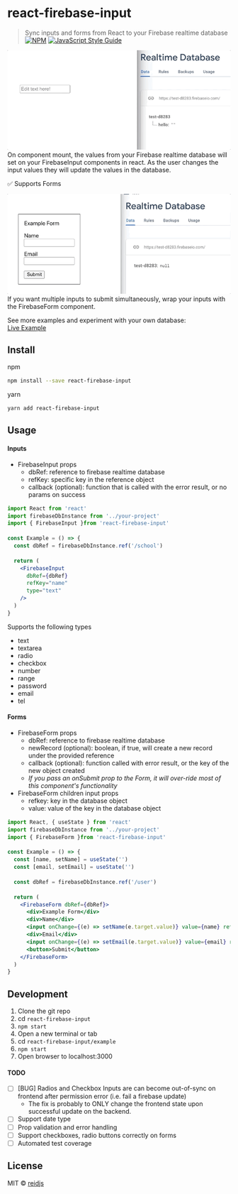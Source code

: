 # react-firebase-input

> Sync inputs and forms from React to your Firebase realtime database  
[![NPM](https://img.shields.io/npm/v/react-firebase-input.svg)](https://www.npmjs.com/package/react-firebase-input) [![JavaScript Style Guide](https://img.shields.io/badge/code_style-standard-brightgreen.svg)](https://standardjs.com)  

![input animation](input1.gif)  
On component mount, the values from your Firebase realtime database will set on your FirebaseInput components in react. As the user changes the input values they will update the values in the database. 

✅ Supports Forms  

![form animation](form1.gif)   
If you want multiple inputs to submit simultaneously, wrap your inputs with the FirebaseForm component. 

See more examples and experiment with your own database:  
[Live Example](https://reidjs.github.io/react-firebase-input/)


## Install
npm  
```bash
npm install --save react-firebase-input
```

yarn  
```bash
yarn add react-firebase-input
```

## Usage

#### Inputs <FirebaseInput/>
- FirebaseInput props
  - dbRef: reference to firebase realtime database
  - refKey: specific key in the reference object
  - callback (optional): function that is called with the error result, or no params on success

```jsx
import React from 'react'
import firebaseDbInstance from '../your-project'
import { FirebaseInput }from 'react-firebase-input'

const Example = () => {
  const dbRef = firebaseDbInstance.ref('/school')

  return (
    <FirebaseInput
      dbRef={dbRef} 
      refKey="name"
      type="text"
    />
  )
}

```

Supports the following types 
- text 
- textarea
- radio
- checkbox
- number
- range
- password
- email
- tel

#### Forms <FirebaseForm/>
- FirebaseForm props
  - dbRef: reference to firebase realtime database
  - newRecord (optional): boolean, if true, will create a new record under the provided reference
  - callback (optional): function called with error result, or the key of the new object created 
  - *If you pass an onSubmit prop to the Form, it will over-ride most of this component's functionality*
- FirebaseForm children input props
  - refkey: key in the database object
  - value: value of the key in the database object

```jsx
import React, { useState } from 'react'
import firebaseDbInstance from '../your-project'
import { FirebaseForm }from 'react-firebase-input'

const Example = () => {
  const [name, setName] = useState('')
  const [email, setEmail] = useState('')

  const dbRef = firebaseDbInstance.ref('/user')

  return (
    <FirebaseForm dbRef={dbRef}>
      <div>Example Form</div>
      <div>Name</div>
      <input onChange={(e) => setName(e.target.value)} value={name} refkey="name" />
      <div>Email</div>
      <input onChange={(e) => setEmail(e.target.value)} value={email} refkey="email" type="email" />
      <button>Submit</button>
    </FirebaseForm>
  )
}
```

## Development
1. Clone the git repo
2. cd `react-firebase-input`
3. `npm start`
4. Open a new terminal or tab
5. cd `react-firebase-input/example`
6. `npm start`
7. Open browser to localhost:3000


#### TODO

- [ ] [BUG] Radios and Checkbox Inputs are can become out-of-sync on frontend after permission error (i.e. fail a firebase update)
  - The fix is probably to ONLY change the frontend state upon successful update on the backend.
- [ ] Support date type
- [ ] Prop validation and error handling
- [ ] Support checkboxes, radio buttons correctly on forms
- [ ] Automated test coverage

## License

MIT © [reidjs](https://github.com/reidjs)
